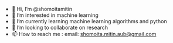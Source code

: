 - 👋 Hi, I’m @shomoitamitin
- 👀 I’m interested in machine learning
- 🌱 I’m currently learning machine learning algorithms and python
- 💞️ I’m looking to collaborate on research
- 📫 How to reach me : email: shomoita.mitin.aub@gmail.com 

<!---
shomoitamitin/shomoitamitin is a ✨ special ✨ repository because its `README.md` (this file) appears on your GitHub profile.
You can click the Preview link to take a look at your changes.
--->

